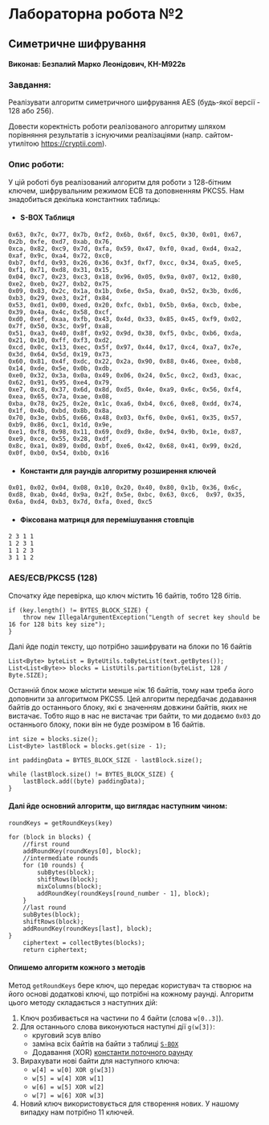 # Лабораторна робота №2

## Симетричне шифрування

#### Виконав: Безпалий Марко Леонідович, КН-М922в

### Завдання:

Реалізувати алгоритм симетричного шифрування AES (будь-якої версії - 128 або 256).

Довести коректність роботи реалізованого алгоритму шляхом порівняння результатів з існуючими реалізаціями (напр.
сайтом-утилітою https://cryptii.com).

### Опис роботи:

У цій роботі був реалізований алгоритм для роботи з 128-бітним ключем, шифрувальним режимом ECB та доповненням PKCS5.
Нам знадобиться декілька константних таблиць:

* #### <a name="sbox_table"></a> S-BOX Таблиця
````
0x63, 0x7c, 0x77, 0x7b, 0xf2, 0x6b, 0x6f, 0xc5, 0x30, 0x01, 0x67, 0x2b, 0xfe, 0xd7, 0xab, 0x76,
0xca, 0x82, 0xc9, 0x7d, 0xfa, 0x59, 0x47, 0xf0, 0xad, 0xd4, 0xa2, 0xaf, 0x9c, 0xa4, 0x72, 0xc0,
0xb7, 0xfd, 0x93, 0x26, 0x36, 0x3f, 0xf7, 0xcc, 0x34, 0xa5, 0xe5, 0xf1, 0x71, 0xd8, 0x31, 0x15,
0x04, 0xc7, 0x23, 0xc3, 0x18, 0x96, 0x05, 0x9a, 0x07, 0x12, 0x80, 0xe2, 0xeb, 0x27, 0xb2, 0x75,
0x09, 0x83, 0x2c, 0x1a, 0x1b, 0x6e, 0x5a, 0xa0, 0x52, 0x3b, 0xd6, 0xb3, 0x29, 0xe3, 0x2f, 0x84,
0x53, 0xd1, 0x00, 0xed, 0x20, 0xfc, 0xb1, 0x5b, 0x6a, 0xcb, 0xbe, 0x39, 0x4a, 0x4c, 0x58, 0xcf,
0xd0, 0xef, 0xaa, 0xfb, 0x43, 0x4d, 0x33, 0x85, 0x45, 0xf9, 0x02, 0x7f, 0x50, 0x3c, 0x9f, 0xa8,
0x51, 0xa3, 0x40, 0x8f, 0x92, 0x9d, 0x38, 0xf5, 0xbc, 0xb6, 0xda, 0x21, 0x10, 0xff, 0xf3, 0xd2,
0xcd, 0x0c, 0x13, 0xec, 0x5f, 0x97, 0x44, 0x17, 0xc4, 0xa7, 0x7e, 0x3d, 0x64, 0x5d, 0x19, 0x73,
0x60, 0x81, 0x4f, 0xdc, 0x22, 0x2a, 0x90, 0x88, 0x46, 0xee, 0xb8, 0x14, 0xde, 0x5e, 0x0b, 0xdb,
0xe0, 0x32, 0x3a, 0x0a, 0x49, 0x06, 0x24, 0x5c, 0xc2, 0xd3, 0xac, 0x62, 0x91, 0x95, 0xe4, 0x79,
0xe7, 0xc8, 0x37, 0x6d, 0x8d, 0xd5, 0x4e, 0xa9, 0x6c, 0x56, 0xf4, 0xea, 0x65, 0x7a, 0xae, 0x08,
0xba, 0x78, 0x25, 0x2e, 0x1c, 0xa6, 0xb4, 0xc6, 0xe8, 0xdd, 0x74, 0x1f, 0x4b, 0xbd, 0x8b, 0x8a,
0x70, 0x3e, 0xb5, 0x66, 0x48, 0x03, 0xf6, 0x0e, 0x61, 0x35, 0x57, 0xb9, 0x86, 0xc1, 0x1d, 0x9e,
0xe1, 0xf8, 0x98, 0x11, 0x69, 0xd9, 0x8e, 0x94, 0x9b, 0x1e, 0x87, 0xe9, 0xce, 0x55, 0x28, 0xdf,
0x8c, 0xa1, 0x89, 0x0d, 0xbf, 0xe6, 0x42, 0x68, 0x41, 0x99, 0x2d, 0x0f, 0xb0, 0x54, 0xbb, 0x16
````

* #### <a name="key_exp_round_constants"></a> Константи для раундів алгоритму розширення ключей
`0x01, 0x02, 0x04, 0x08, 0x10, 0x20, 0x40, 0x80, 0x1b, 0x36, 0x6c, 0xd8, 0xab, 0x4d, 0x9a, 0x2f, 0x5e, 0xbc, 0x63, 0xc6, 
0x97, 0x35, 0x6a, 0xd4, 0xb3, 0x7d, 0xfa, 0xed, 0xc5`

* #### <a name="fixed_mix_matrix"></a> Фіксована матриця для перемішування стовпців
````
2 3 1 1
1 2 3 1
1 1 2 3
3 1 1 2
````

### AES/ECB/PKCS5 (128)
Спочатку йде перевірка, що ключ містить 16 байтів, тобто 128 бітів.

````
if (key.length() != BYTES_BLOCK_SIZE) {
    throw new IllegalArgumentException("Length of secret key should be 16 for 128 bits key size");
}
````

Далі йде поділ тексту, що потрібно зашифрувати на блоки по 16 байтів

````
List<Byte> byteList = ByteUtils.toByteList(text.getBytes());
List<List<Byte>> blocks = ListUtils.partition(byteList, 128 / Byte.SIZE);
````

Останній блок може містити менше ніж 16 байтів, тому нам треба його доповнити за алгоритмом PKCS5. Цей алгоритм
передбачає додавання байтів до останнього блоку, які є значенням довжини байтів, яких не вистачає. Тобто ящо в нас не
вистачає три байти, то ми додаємо `0х03` до останнього блоку, поки він не буде розміром в 16 байтів.

````
int size = blocks.size();
List<Byte> lastBlock = blocks.get(size - 1);

int paddingData = BYTES_BLOCK_SIZE - lastBlock.size();

while (lastBlock.size() != BYTES_BLOCK_SIZE) {
    lastBlock.add((byte) paddingData);
}
````

#### Далі йде основний алгоритм, що виглядає наступним чином:

````
roundKeys = getRoundKeys(key)

for (block in blocks) {
    //first round
    addRoundKey(roundKeys[0], block);
    //intermediate rounds
    for (10 rounds) {
        subBytes(block);
        shiftRows(block);
        mixColumns(block);
        addRoundKey(roundKeys[round_number - 1], block);
    }
    //last round
    subBytes(block);
    shiftRows(block);
    addRoundKey(roundKeys[last], block);
}
    ciphertext = collectBytes(blocks);
    return ciphertext;
````

#### Опишемо алгоритм кожного з методів

Метод `getRoundKeys` бере ключ, що передає користувач та створює на його основі додаткові ключі, що потрібні на кожному
раунді. Алгоритм цього методу складається з наступних дій:

1. Ключ розбивається на частини по 4 байти (слова `w[0..3]`).
2. Для останнього слова виконуються наступні дії `g(w[3])`:
    * круговий зсув вліво
    * заміна всіх байтів на байти з таблиці [`S-BOX`](#-s-box-таблиця)
    * Додавання (XOR) [константи поточного раунду](#-константи-для-раундів-алгоритму-розширення-ключей) 
3. Вирахувати нові байти для наступного ключа:
    * `w[4] = w[0] XOR g(w[3])`
    * `w[5] = w[4] XOR w[1]`
    * `w[6] = w[5] XOR w[2]`
    * `w[7] = w[6] XOR w[3]`
4. Новий ключ використовується для створення нових. У нашому випадку нам потрібно 11 ключей.

